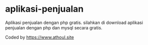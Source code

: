 # aplikasi-penjualan
Aplikasi penjualan dengan php gratis.
silahkan di download aplikasi penjualan dengan php dan mysql secara gratis.

Coded by https://www.athoul.site
